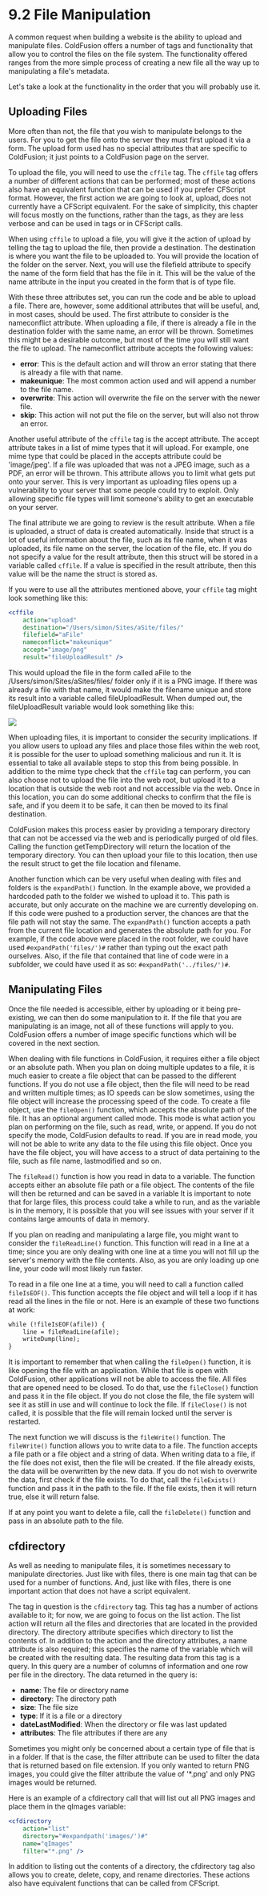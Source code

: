 # 9.2 File Manipulation

A common request when building a website is the ability to upload and manipulate files. ColdFusion offers a number of tags and functionality that allow you to control the files on the file system. The functionality offered ranges from the more simple process of creating a new file all the way up to manipulating a file's metadata.

Let's take a look at the functionality in the order that you will probably use it.

## Uploading Files

More often than not, the file that you wish to manipulate belongs to the users. For you to get the file onto the server they must first upload it via a form. The upload form used has no special attributes that are specific to ColdFusion; it just points to a ColdFusion page on the server.

To upload the file, you will need to use the `cffile` tag. The `cffile` tag offers a number of different actions that can be performed; most of these actions also have an equivalent function that can be used if you prefer CFScript format. However, the first action we are going to look at, upload, does not currently have a CFScript equivalent. For the sake of simplicity, this chapter will focus mostly on the functions, rather than the tags, as they are less verbose and can be used in tags or in CFScript calls.

When using `cffile` to upload a file, you will give it the action of upload by telling the tag to upload the file, then provide a destination. The destination is where you want the file to be uploaded to. You will provide the location of the folder on the server. Next, you will use the filefield attribute to specify the name of the form field that has the file in it. This will be the value of the name attribute in the input you created in the form that is of type file.

With these three attributes set, you can run the code and be able to upload a file. There are, however, some additional attributes that will be useful, and, in most cases, should be used. The first attribute to consider is the nameconflict attribute. When uploading a file, if there is already a file in the destination folder with the same name, an error will be thrown. Sometimes this might be a desirable outcome, but most of the time you will still want the file to upload. The nameconflict attribute accepts the following values:

- **error**: This is the default action and will throw an error stating that there is already a file with that name.
- **makeunique**: The most common action used and will append a number to the file name.
- **overwrite**: This action will overwrite the file on the server with the newer file.
- **skip**: This action will not put the file on the server, but will also not throw an error.

Another useful attribute of the `cffile` tag is the accept attribute. The accept attribute takes in a list of mime types that it will upload. For example, one mime type that could be placed in the accepts attribute could be 'image/jpeg'. If a file was uploaded that was not a JPEG image, such as a PDF, an error will be thrown. This attribute allows you to limit what gets put onto your server. This is very important as uploading files opens up a vulnerability to your server that some people could try to exploit. Only allowing specific file types will limit someone's ability to get an executable on your server.

The final attribute we are going to review is the result attribute. When a file is uploaded, a struct of data is created automatically. Inside that struct is a lot of useful information about the file, such as its file name, when it was uploaded, its file name on the server, the location of the file, etc. If you do not specify a value for the result attribute, then this struct will be stored in a variable called `cffile`. If a value is specified in the result attribute, then this value will be the name the struct is stored as.

If you were to use all the attributes mentioned above, your `cffile` tag might look something like this:

```cfml
<cffile
    action="upload"
    destination="/Users/simon/Sites/aSite/files/"
    filefield="aFile"
    nameconflict="makeunique"
    accept="image/png"
    result="fileUploadResult" />
```

This would upload the file in the form called aFile to the /Users/simon/Sites/aSites/files/ folder only if it is a PNG image. If there was already a file with that name, it would make the filename unique and store its result into a variable called fileUploadResult. When dumped out, the fileUploadResult variable would look something like this:

![](img/filemanipulation_file_upload_dump.png)

When uploading files, it is important to consider the security implications. If you allow users to upload any files and place those files within the web root, it is possible for the user to upload something malicious and run it. It is essential to take all available steps to stop this from being possible. In addition to the mime type check that the `cffile` tag can perform, you can also choose not to upload the file into the web root, but upload it to a location that is outside the web root and not accessible via the web. Once in this location, you can do some additional checks to confirm that the file is safe, and if you deem it to be safe, it can then be moved to its final destination.

ColdFusion makes this process easier by providing a temporary directory that can not be accessed via the web and is periodically purged of old files. Calling the function getTempDirectory will return the location of the temporary directory. You can then upload your file to this location, then use the result struct to get the file location and filename.

Another function which can be very useful when dealing with files and folders is the `expandPath()` function. In the example above, we provided a hardcoded path to the folder we wished to upload it to. This path is accurate, but only accurate on the machine we are currently developing on. If this code were pushed to a production server, the chances are that the file path will not stay the same. The `expandPath()` function accepts a path from the current file location and generates the absolute path for you. For example, if the code above were placed in the root folder, we could have used `#expandPath('files/')#` rather than typing out the exact path ourselves. Also, if the file that contained that line of code were in a subfolder, we could have used it as so: `#expandPath('../files/')#`.

## Manipulating Files

Once the file needed is accessible, either by uploading or it being pre-existing, we can then do some manipulation to it. If the file that you are manipulating is an image, not all of these functions will apply to you. ColdFusion offers a number of image specific functions which will be covered in the next section.

When dealing with file functions in ColdFusion, it requires either a file object or an absolute path. When you plan on doing multiple updates to a file, it is much easier to create a file object that can be passed to the different functions. If you do not use a file object, then the file will need to be read and written multiple times; as IO speeds can be slow sometimes, using the file object will increase the processing speed of the code. To create a file object, use the `fileOpen()` function, which accepts the absolute path of the file. It has an optional argument called mode. This mode is what action you plan on performing on the file, such as read, write, or append. If you do not specify the mode, ColdFusion defaults to read. If you are in read mode, you will not be able to write any data to the file using this file object. Once you have the file object, you will have access to a struct of data pertaining to the file, such as file name, lastmodified and so on.

The `fileRead()` function is how you read in data to a variable. The function accepts either an absolute file path or a file object. The contents of the file will then be returned and can be saved in a variable It is important to note that for large files, this process could take a while to run, and as the variable is in the memory, it is possible that you will see issues with your server if it contains large amounts of data in memory.

If you plan on reading and manipulating a large file, you might want to consider the `fileReadLine()` function. This function will read in a line at a time; since you are only dealing with one line at a time you will not fill up the server's memory with the file contents. Also, as you are only loading up one line, your code will most likely run faster.

To read in a file one line at a time, you will need to call a function called `fileIsEOF()`. This function accepts the file object and will tell a loop if it has read all the lines in the file or not. Here is an example of these two functions at work:

```cfml
while (!fileIsEOF(afile)) {
    line = fileReadLine(afile);
    writeDump(line);
}
```

It is important to remember that when calling the `fileOpen()` function, it is like opening the file with an application. While that file is open with ColdFusion, other applications will not be able to access the file. All files that are opened need to be closed. To do that, use the `fileClose()` function and pass it in the file object. If you do not close the file, the file system will see it as still in use and will continue to lock the file. If `fileClose()` is not called, it is possible that the file will remain locked until the server is restarted.

The next function we will discuss is the `fileWrite()` function. The `fileWrite()` function allows you to write data to a file. The function accepts a file path or a file object and a string of data. When writing data to a file, if the file does not exist, then the file will be created. If the file already exists, the data will be overwritten by the new data. If you do not wish to overwrite the data, first check if the file exists. To do that, call the `fileExists()` function and pass it in the path to the file. If the file exists, then it will return true, else it will return false.

If at any point you want to delete a file, call the `fileDelete()` function and pass in an absolute path to the file.

## cfdirectory

As well as needing to manipulate files, it is sometimes necessary to manipulate directories. Just like with files, there is one main tag that can be used for a number of functions. And, just like with files, there is one important action that does not have a script equivalent.

The tag in question is the `cfdirectory` tag. This tag has a number of actions available to it; for now, we are going to focus on the list action. The list action will return all the files and directories that are located in the provided directory. The directory attribute specifies which directory to list the contents of. In addition to the action and the directory attributes, a name attribute is also required; this specifies the name of the variable which will be created with the resulting data. The resulting data from this tag is a query. In this query are a number of columns of information and one row per file in the directory. The data returned in the query is:

- **name**: The file or directory name
- **directory**: The directory path
- **size**: The file size
- **type**: If it is a file or a directory
- **dateLastModified**: When the directory or file was last updated
- **attributes**: The file attributes if there are any

Sometimes you might only be concerned about a certain type of file that is in a folder. If that is the case, the filter attribute can be used to filter the data that is returned based on file extension. If you only wanted to return PNG images, you could give the filter attribute the value of '\*.png' and only PNG images would be returned.

Here is an example of a cfdirectory call that will list out all PNG images and place them in the qImages variable:

```cfml
<cfdirectory
    action="list"
    directory="#expandpath('images/')#"
    name="qImages"
    filter="*.png" />
```

In addition to listing out the contents of a directory, the cfdirectory tag also allows you to create, delete, copy, and rename directories. These actions also have equivalent functions that can be called from CFScript.